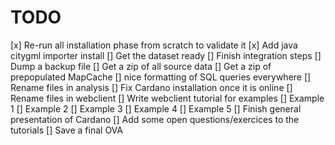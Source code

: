 TODO
====

[x] Re-run all installation phase from scratch to validate it
[x] Add java citygml importer install
[] Get the dataset ready
  [] Finish integration steps
  [] Dump a backup file
  [] Get a zip of all source data
  [] Get a zip of prepopulated MapCache
[] nice formatting of SQL queries everywhere
[] Rename files in analysis
[] Fix Cardano installation once it is online
[] Rename files in webclient
[] Write webclient tutorial for examples
  [] Example 1
  [] Example 2
  [] Example 3
  [] Example 4
  [] Example 5
[] Finish general presentation of Cardano
[] Add some open questions/exercices to the tutorials
[] Save a final OVA

